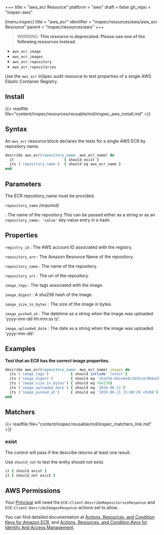 +++
title = "aws_ecr Resource"
platform = "aws"
draft = false
gh_repo = "inspec-aws"

[menu.inspec]
title = "aws_ecr"
identifier = "inspec/resources/aws/aws_ecr Resource"
parent = "inspec/resources/aws"
+++

> WARNING: **This resource is deprecated. Please use one of the following resources instead.** 

- `aws_ecr_image`
- `aws_ecr_images`
- `aws_ecr_repository`
- `aws_ecr_repositories`

Use the `aws_ecr` InSpec audit resource to test properties of a single AWS Elastic Container Registry.

## Install

{{< readfile file="content/inspec/resources/reusable/md/inspec_aws_install.md" >}}

## Syntax

An `aws_ecr` resource block declares the tests for a single AWS ECR by repository name.

```ruby
describe aws_ecr(repository_name: aws_ecr_name) do
  it                       { should exist }
  its ('repository_name')  { should eq aws_ecr_name }
end
```

## Parameters

The ECR repository_name must be provided.

`repository_name` _(required)_

: The name of the repository
  This can be passed either as a string or as an `repository_name: 'value'` key-value entry in a hash.


## Properties

`registry_id`
: The AWS account ID associated with the registry.

`repository_arn`
: The Amazon Resource Name of the repository.

`repository_name`
: The name of the repository.

`repository_uri`
: The uri of the repository.

`image_tags`
: The tags associated with the image.

`image_digest`
: A sha256 hash of the image.

`image_size_in_bytes`
: The size of the image in bytes.

`image_pushed_at`
: The datetime as a string when the image was uploaded. 'yyyy-mm-dd hh:mm:ss tz'.

`image_uploaded_date`
: The date as a string when the image was uploaded. 'yyyy-mm-dd'.

## Examples

**Test that an ECR has the correct image properties.**

```ruby
describe aws_ecr(repository_name: aws_ecr_name).images do
  its ('image_tags')          { should include 'latest'}
  its ('image_digest')        { should eq 'sha256:6dce4a9c1635c4c9b6a2b645e6613fa0238182fe13929808ee2258370d0f3497'}
  its ('image_size_in_bytes') { should eq 764234}
  its ('image_uploaded_date') { should eq '2019-06-11'}
  its ('image_pushed_at')     { should eq '2019-06-11 15:08:29 +0100'}
end
```

## Matchers

{{< readfile file="content/inspec/reusable/md/inspec_matchers_link.md" >}}


### exist

The control will pass if the describe returns at least one result.

Use `should_not` to test the entity should not exist.

```ruby
it { should exist }
it { should_not exist }
```

## AWS Permissions

Your [Principal](https://docs.aws.amazon.com/IAM/latest/UserGuide/intro-structure.html#intro-structure-principal) will need the `ECR:Client:DescribeRepositoriesResponse` and `ECR:Client:DescribeImagesResponse` actions set to allow..

You can find detailed documentation at [Actions, Resources, and Condition Keys for Amazon ECR](https://docs.aws.amazon.com/IAM/latest/UserGuide/list_amazonelasticcontainerregistry.html), and [Actions, Resources, and Condition Keys for Identity And Access Management](https://docs.aws.amazon.com/IAM/latest/UserGuide/list_identityandaccessmanagement.html).
